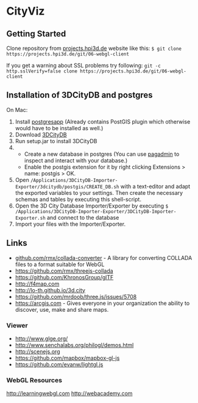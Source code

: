 # CityViz

## Getting Started

Clone repository from [projects.hpi3d.de](https://projects.hpi3d.de) website like this:
`$ git clone https://projects.hpi3d.de/git/06-webgl-client`

If you get a warning about SSL problems try following:
`git -c http.sslVerify=false clone https://projects.hpi3d.de/git/06-webgl-client`


## Installation of 3DCityDB and postgres

On Mac:

1. Install [postgresapp](http://postgresapp.com)
	(Already contains PostGIS plugin which otherwise would have to be installed as well.)
2. Download [3DCityDB](http://3dcitydb.org/3dcitydb/downloads)
3. Run setup.jar to install 3DCityDB
4. 
	- Create a new database in postgres
		(You can use [pagadmin](http://pgadmin.org) to inspect and interact with your database.)
	- Enable the postgis extension for it by right clicking Extensions > name: postgis > OK.
4. Open `/Applications/3DCityDB-Importer-Exporter/3dcitydb/postgis/CREATE_DB.sh` with a text-editor and adapt the exported variables to your settings.
	Then create the necessary schemas and tables by executing this shell-script.
6. Open the 3D City Database Importer/Exporter by executing
	`$ /Applications/3DCityDB-Importer-Exporter/3DCityDB-Importer-Exporter.sh`
	and connect to the database
7. Import your files with the Importer/Exporter.


## Links

- [github.com/rmx/collada-converter](https://github.com/rmx/collada-converter) - A library for converting COLLADA files to a format suitable for WebGL
- https://github.com/rmx/threejs-collada
- https://github.com/KhronosGroup/glTF
- http://f4map.com
- http://lo-th.github.io/3d.city
- https://github.com/mrdoob/three.js/issues/5708
- https://arcgis.com - Gives everyone in your organization the ability to discover, use, make and share maps.


### Viewer

- http://www.glge.org/
- http://www.senchalabs.org/philogl/demos.html
- http://scenejs.org
- https://github.com/mapbox/mapbox-gl-js
- https://github.com/evanw/lightgl.js


### WebGL Resources

http://learningwebgl.com
http://webacademy.com
